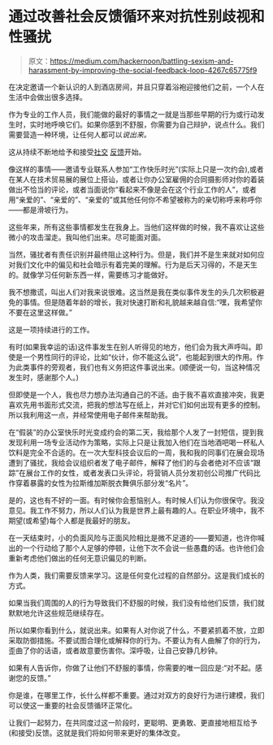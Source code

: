 # 通过改善社会反馈循环来对抗性别歧视和性骚扰

> 原文：<https://medium.com/hackernoon/battling-sexism-and-harassment-by-improving-the-social-feedback-loop-4267c65775f9>

在决定邀请一个新认识的人到酒店房间，并且只穿着浴袍迎接他们之前，一个人在生活中会做出很多选择。

作为专业的工作人员，我们能做的最好的事情之一就是当那些早期的行为或行动发生时，实时地呼唤它们。如果你感到不舒服，你需要为自己辩护，说点什么。我们需要营造一种环境，让任何人都可以*说出来。*

这从持续不断地给予和接受[社交](https://hackernoon.com/tagged/social) [反馈](https://hackernoon.com/tagged/feedback)开始。

像这样的事情——邀请专业联系人参加“工作快乐时光”(实际上只是一次约会),或者在某人在技术贸易展的展位上搭讪，或者让你办公室雇佣的合同摄影师对你的着装做出不恰当的评论，或者当面说你“看起来不像是会在这个行业工作的人”，或者用“亲爱的”、“亲爱的”、“亲爱的”或其他任何你不希望被称为的亲切称呼来称呼你——都是滑坡行为。

这些年来，所有这些事情都发生在我身上。当他们这样做的时候，我不喜欢让这些微小的攻击溜走。我叫他们出来。尽可能面对面。

当然，骚扰者有责任识别并最终阻止这种行为。但是，我们并不是生来就对如何应对我们文化中的偏见和社会暗示有着完美的理解。行为是后天习得的，不是天生的。就像学习任何新东西一样，需要练习才能做好。

我不想撒谎，叫出人们对我来说很难。这当然是我在类似事件发生的头几次积极避免的事情。但是随着年龄的增长，我对快速打断和礼貌越来越自信:“嘿，我希望你不要在这里这样做。”

这是一项持续进行的工作。

有时(如果我幸运的话)这件事发生在别人听得见的地方，他们会为我大声呼叫。即使是一个男性同行的评论，比如“伙计，你不能这么说”，也能起到很大的作用。作为此类事件的旁观者，我们也有义务把这件事说出来。(顺便说一句，当这种情况发生时，感谢那个人。)

但即使是一个人，我也尽力想办法沟通自己的不适。由于我不喜欢直接冲突，我更喜欢先用书面形式交流，把我的想法写在纸上，并对它们如何出现有更多的控制。所以我利用这一点，并经常使用电子邮件来帮助我。

在“假装”的办公室快乐时光变成约会的第二天，我给那个人发了一封短信，提到我发现利用一场专业活动作为策略，实际上只是让我加入他们在当地酒吧喝一杯私人饮料是完全不合适的。在一次大型科技会议后的一周，我和我的同事们在展会现场遭到了骚扰，我给会议组织者发了电子邮件，解释了他们的与会者绝对不应该“跟踪”在展台工作的女性，或者发表口头评论，将营销人员分发初创公司推广代码比作穿着暴露的女性为拉斯维加斯脱衣舞俱乐部分发“名片”。

是的，这也有不好的一面。有时候你会惹恼别人。有时候人们认为你很保守。我没意见。我工作不努力，所以人们认为我是世界上最有趣的人。在职业环境中，我不期望(或希望)每个人都是我最好的朋友。

在一天结束时，小的负面风险与正面风险相比是微不足道的——要知道，也许你喊出的一个行动给了那个人足够的停顿，让他下次不会说一些愚蠢的话。也许他们会重新考虑他们做出的任何无意识偏见的判断。

作为人类，我们需要反馈来学习。这是任何变化过程的自然部分。这是我们成长的方式。

如果当我们周围的人的行为导致我们不舒服的时候，我们没有给他们反馈，我们就默默地允许这些规范继续存在。

所以如果你看到什么，就说出来。如果有人对你说了什么，不要紧抓着不放，立即采取防御措施。不要试图合理化或解释你的行为。不要认为有人曲解了你的行为，歪曲了你的话语，或者故意要伤害你。深呼吸，让自己安静几秒钟。

如果有人告诉你，你做了让他们不舒服的事情，你需要的唯一回应是:“对不起。感谢您的反馈。”

你是谁，在哪里工作，长什么样都不重要。通过对双方的良好行为进行建模，我们可以使这一重要的社会反馈循环正常化。

让我们一起努力，在共同度过这一阶段时，更聪明、更勇敢、更直接地相互给予(和接受)反馈。这就是我们将如何带来更好的集体改变。
